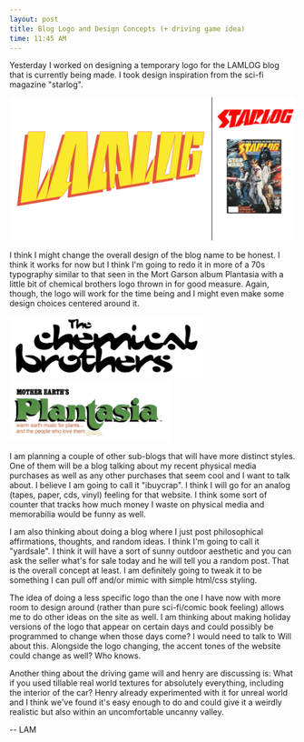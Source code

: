```yaml
---
layout: post
title: Blog Logo and Design Concepts (+ driving game idea)
time: 11:45 AM
---
```

 
Yesterday I worked on designing a temporary logo for the LAMLOG blog that is currently being made. I took design inspiration from the sci-fi magazine "starlog". 

![Influence of Logo](/assets/img/lamlog/logoinfluence.png)

I think I might change the overall design of the blog name to be honest. I think it works for now but I think I'm going to redo it in more of a 70s typography similar to that seen in the Mort Garson album Plantasia with a little bit of chemical brothers logo thrown in for good measure. Again, though, the logo will work for the time being and I might even make some design choices centered around it. 

![The Chemical Brothers](assets\img\lamlog\chemicalbrothers.png)
![Plantasia](assets\img\lamlog\plantasia.png)

I am planning a couple of other sub-blogs that will have more distinct styles. One of them will be a blog talking about my recent physical media purchases as well as any other purchases that seem cool and I want to talk about. I believe I am going to call it "ibuycrap". I think I will go for an analog (tapes, paper, cds, vinyl) feeling for that website. I think some sort of counter that tracks how much money I waste on physical media and memorabilia would be funny as well.
 
I am also thinking about doing a blog where I just post philosophical affirmations, thoughts, and random ideas. I think I'm going to call it "yardsale". I think it will have a sort of sunny outdoor aesthetic and you can ask the seller what's for sale today and he will tell you a random post. That is the overall concept at least. I am definitely going to tweak it to be something I can pull off and/or mimic with simple html/css styling. 
 
The idea of doing a less specific logo than the one I have now with more room to design around (rather than pure sci-fi/comic book feeling) allows me to do other ideas on the site as well. I am thinking about making holiday versions of the logo that appear on certain days and could possibly be programmed to change when those days come? I would need to talk to Will about this. Alongside the logo changing, the accent tones of the website could change as well? Who knows. 
 
Another thing about the driving game will and henry are discussing is: What if you used tillable real world textures for absolutely everything, including the interior of the car? Henry already experimented with it for unreal world and I think we've found it's easy enough to do and could give it a weirdly realistic but also within an uncomfortable uncanny valley. 
 
--
LAM
